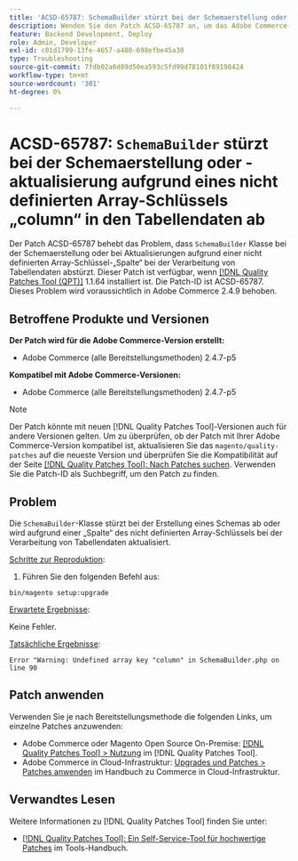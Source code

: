 ```yaml
---
title: 'ACSD-65787: SchemaBuilder stürzt bei der Schemaerstellung oder -aktualisierung aufgrund des nicht definierten Array-Schlüssels „column“ in den Tabellendaten ab'
description: Wenden Sie den Patch ACSD-65787 an, um das Adobe Commerce-Problem zu beheben, bei dem die SchemaBuilder-Klasse bei der Schemaerstellung oder bei Aktualisierungen aufgrund einer nicht definierten Array-Schlüsselspalte bei der Verarbeitung von Tabellendaten abstürzt.
feature: Backend Development, Deploy
role: Admin, Developer
exl-id: c01d1799-13fe-4657-a480-698efbe45a30
type: Troubleshooting
source-git-commit: 7fdb02a6d89d50ea593c5fd99d78101f89198424
workflow-type: tm+mt
source-wordcount: '301'
ht-degree: 0%

---
```


# ACSD-65787: `SchemaBuilder` stürzt bei der Schemaerstellung oder -aktualisierung aufgrund eines nicht definierten Array-Schlüssels „column“ in den Tabellendaten ab

Der Patch ACSD-65787 behebt das Problem, dass `SchemaBuilder` Klasse bei der Schemaerstellung oder bei Aktualisierungen aufgrund einer nicht definierten Array-Schlüssel-„Spalte“ bei der Verarbeitung von Tabellendaten abstürzt. Dieser Patch ist verfügbar, wenn [[!DNL Quality Patches Tool (QPT)]](/help/tools/quality-patches-tool/quality-patches-tool-to-self-serve-quality-patches.md) 1.1.64 installiert ist. Die Patch-ID ist ACSD-65787. Dieses Problem wird voraussichtlich in Adobe Commerce 2.4.9 behoben.

## Betroffene Produkte und Versionen

**Der Patch wird für die Adobe Commerce-Version erstellt:**

* Adobe Commerce (alle Bereitstellungsmethoden) 2.4.7-p5

**Kompatibel mit Adobe Commerce-Versionen:**

* Adobe Commerce (alle Bereitstellungsmethoden) 2.4.7-p5

>[!NOTE]
>
>Der Patch könnte mit neuen [!DNL Quality Patches Tool]-Versionen auch für andere Versionen gelten. Um zu überprüfen, ob der Patch mit Ihrer Adobe Commerce-Version kompatibel ist, aktualisieren Sie das `magento/quality-patches` auf die neueste Version und überprüfen Sie die Kompatibilität auf der Seite [[!DNL Quality Patches Tool]: Nach Patches suchen](https://experienceleague.adobe.com/tools/commerce-quality-patches/index.html?lang=de). Verwenden Sie die Patch-ID als Suchbegriff, um den Patch zu finden.

## Problem

Die `SchemaBuilder`-Klasse stürzt bei der Erstellung eines Schemas ab oder wird aufgrund einer „Spalte“ des nicht definierten Array-Schlüssels bei der Verarbeitung von Tabellendaten aktualisiert.

<u>Schritte zur Reproduktion</u>:

1. Führen Sie den folgenden Befehl aus:

```
bin/magento setup:upgrade
```

<u>Erwartete Ergebnisse</u>:

Keine Fehler.

<u>Tatsächliche Ergebnisse</u>:

```
Error "Warning: Undefined array key "column" in SchemaBuilder.php on line 90
```

## Patch anwenden

Verwenden Sie je nach Bereitstellungsmethode die folgenden Links, um einzelne Patches anzuwenden:

* Adobe Commerce oder Magento Open Source On-Premise: [[!DNL Quality Patches Tool] > Nutzung](/help/tools/quality-patches-tool/usage.md) im [!DNL Quality Patches Tool].
* Adobe Commerce in Cloud-Infrastruktur: [Upgrades und Patches > Patches anwenden](https://experienceleague.adobe.com/docs/commerce-cloud-service/user-guide/develop/upgrade/apply-patches.html?lang=de) im Handbuch zu Commerce in Cloud-Infrastruktur.

## Verwandtes Lesen

Weitere Informationen zu [!DNL Quality Patches Tool] finden Sie unter:

* [[!DNL Quality Patches Tool]: Ein Self-Service-Tool für hochwertige Patches](/help/tools/quality-patches-tool/quality-patches-tool-to-self-serve-quality-patches.md) im Tools-Handbuch.
